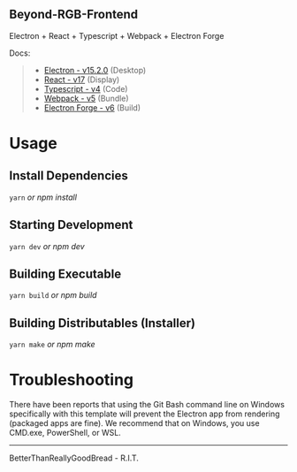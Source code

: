 ## Beyond-RGB-Frontend

Electron + React + Typescript + Webpack + Electron Forge

Docs:
> - [Electron - v15.2.0](https://www.electronjs.org/docs/latest/) (Desktop)
> - [React - v17](https://reactjs.org/docs/getting-started.html) (Display)
> - [Typescript - v4](https://www.typescriptlang.org/docs/) (Code)
> - [Webpack - v5](https://webpack.js.org/concepts/) (Bundle) 
> - [Electron Forge - v6](https://www.electronforge.io/) (Build)

# Usage

## Install Dependencies

`yarn` *or npm install*

## Starting Development

`yarn dev` *or npm dev*

## Building Executable

`yarn build` *or npm build*

## Building Distributables (Installer)

`yarn make` *or npm make*

# Troubleshooting
There have been reports that using the Git Bash command line on Windows specifically with this template will prevent the Electron app from rendering (packaged apps are fine). We recommend that on Windows, you use CMD.exe, PowerShell, or WSL.

---

BetterThanReallyGoodBread - R.I.T.
